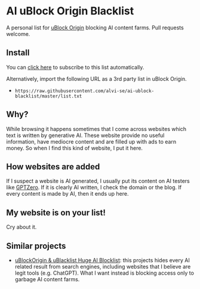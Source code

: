 # AI uBlock Origin Blacklist
A personal list for [uBlock Origin](https://github.com/gorhill/uBlock) blocking AI content farms. Pull requests welcome.

## Install
You can [click here](https://subscribe.adblockplus.org/?location=https%3A%2F%2Fraw%2Egithubusercontent%2Ecom%2Falvi%2Dse%2Fai%2Dublock%2Dblacklist%2Fmaster%2Flist%2Etxt&title=AI%20Content%20Farms) to subscribe to this list automatically.

Alternatively, import the following URL as a 3rd party list in uBlock Origin.
* `https://raw.githubusercontent.com/alvi-se/ai-ublock-blacklist/master/list.txt`

## Why?
While browsing it happens sometimes that I come across websites which text is written by generative AI. These website provide no useful information, have mediocre content and are filled up with ads to earn money.
So when I find this kind of website, I put it here.

## How websites are added
If I suspect a website is AI generated, I usually put its content on AI testers like [GPTZero](https://gptzero.me/).
If it is clearly AI written, I check the domain or the blog. If every content is made by AI, then it ends up here.

## My website is on your list!
Cry about it.

## Similar projects
- [uBlockOrigin & uBlacklist Huge AI Blocklist](https://github.com/laylavish/uBlockOrigin-HUGE-AI-Blocklist): this projects hides every AI related result from search engines, including
  websites that I believe are legit tools (e.g. ChatGPT). What I want instead is blocking access only to garbage AI content farms.
